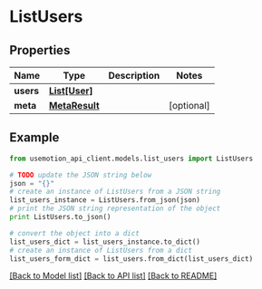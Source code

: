 # ListUsers


## Properties

Name | Type | Description | Notes
------------ | ------------- | ------------- | -------------
**users** | [**List[User]**](User.md) |  | 
**meta** | [**MetaResult**](MetaResult.md) |  | [optional] 

## Example

```python
from usemotion_api_client.models.list_users import ListUsers

# TODO update the JSON string below
json = "{}"
# create an instance of ListUsers from a JSON string
list_users_instance = ListUsers.from_json(json)
# print the JSON string representation of the object
print ListUsers.to_json()

# convert the object into a dict
list_users_dict = list_users_instance.to_dict()
# create an instance of ListUsers from a dict
list_users_form_dict = list_users.from_dict(list_users_dict)
```
[[Back to Model list]](../README.md#documentation-for-models) [[Back to API list]](../README.md#documentation-for-api-endpoints) [[Back to README]](../README.md)


